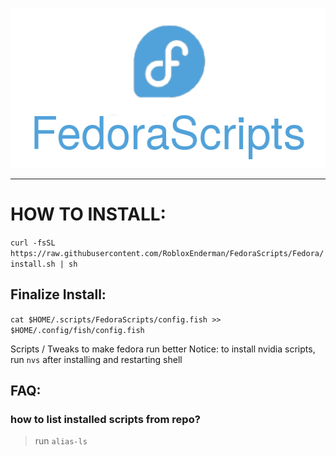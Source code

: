 <p align="center">
  <img width="512" height="256" src="https://github.com/RobloxEnderman/FedoraScripts/blob/Fedora/branding/logo.png">
</p>

---

# HOW TO INSTALL:

```curl -fsSL https://raw.githubusercontent.com/RobloxEnderman/FedoraScripts/Fedora/install.sh | sh```


## Finalize Install:
```cat $HOME/.scripts/FedoraScripts/config.fish >> $HOME/.config/fish/config.fish```



Scripts / Tweaks to make fedora run better
Notice: to install nvidia scripts, run ```nvs``` after installing and restarting shell





## FAQ: 

### how to list installed scripts from repo?

>run ```alias-ls```

